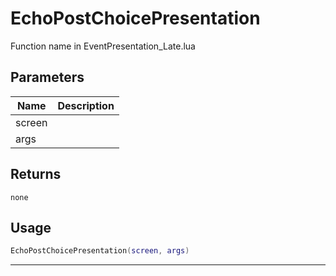 # EchoPostChoicePresentation

Function name in EventPresentation_Late.lua

## Parameters

| Name   | Description |
| ------ | ----------- |
| screen |             |
| args   |             |

## Returns

`none`

## Usage

```lua
EchoPostChoicePresentation(screen, args)
```

---
